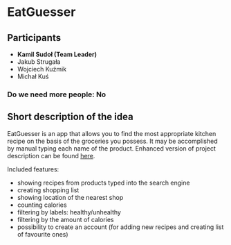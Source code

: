 # EatGuesser
## Participants 
 - **Kamil Sudoł (Team Leader)**
 - Jakub Strugała
 - Wojciech Kuźmik
 - Michał Kuś
### Do we need more people: No
## Short description of the idea
EatGuesser is an app that allows you to find the most appropriate kitchen recipe on the basis of the groceries you possess. It may be accomplished by manual typing each name of the product. Enhanced version of project description can be found [here](enhanced.txt).

Included features:
- showing recipes from products typed into the search engine
- creating shopping list
- showing location of the nearest shop 
- counting calories
- filtering by labels: healthy/unhealthy
- filtering by the amount of calories
- possibility to create an account (for adding new recipes and creating list of favourite ones)